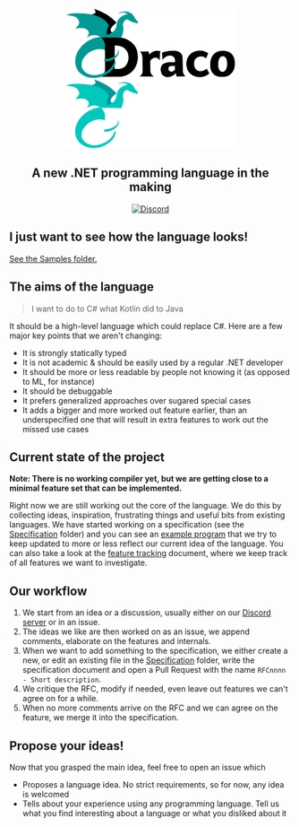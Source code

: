 <p align="center">
    <img src="./Resources/Logo-Long.svg#gh-light-mode-only" width=60%>
    <img src="./Resources/Logo-Long-Inverted.svg#gh-dark-mode-only" width=60%>
</p>

<h2 align="center">A new .NET programming language in the making</h1>

<p align="center">
    <a href="https://discord.gg/gHfhpPFzYu"><img alt="Discord" src="https://badgen.net/discord/members/gHfhpPFzYu?icon=discord&color=D70&labelColor=F80&label=Join+our+Discord!"></a>
</p>

## I just want to see how the language looks!

[See the Samples folder.](./Samples/)

## The aims of the language

> I want to do to C# what Kotlin did to Java

It should be a high-level language which could replace C#. Here are a few major key points that we aren't changing:

 * It is strongly statically typed
 * It is not academic & should be easily used by a regular .NET developer
 * It should be more or less readable by people not knowing it (as opposed to ML, for instance)
 * It should be debuggable
 * It prefers generalized approaches over sugared special cases
 * It adds a bigger and more worked out feature earlier, than an underspecified one that will result in extra features to work out the missed use cases

## Current state of the project

**Note: There is no working compiler yet, but we are getting close to a minimal feature set that can be implemented.**

Right now we are still working out the core of the language. We do this by collecting ideas, inspiration, frustrating things and useful bits from existing languages. We have started working on a specification (see the [Specification](Specification) folder) and you can see an [example program](Example.fr) that we try to keep updated to more or less reflect our current idea of the language. You can also take a look at the [feature tracking](FeatureTracking.md) document, where we keep track of all features we want to investigate.

## Our workflow

 1. We start from an idea or a discussion, usually either on our [Discord server](https://discord.gg/gHfhpPFzYu) or in an issue.
 2. The ideas we like are then worked on as an issue, we append comments, elaborate on the features and internals.
 3. When we want to add something to the specification, we either create a new, or edit an existing file in the [Specification](Specification) folder, write the specification document and open a Pull Request with the name `RFCnnnn - Short description`.
 4. We critique the RFC, modify if needed, even leave out features we can't agree on for a while.
 5. When no more comments arrive on the RFC and we can agree on the feature, we merge it into the specification.

## Propose your ideas!

Now that you grasped the main idea, feel free to open an issue which

 * Proposes a language idea. No strict requirements, so for now, any idea is welcomed
 * Tells about your experience using any programming language. Tell us what you find interesting about a language or what you disliked about it
